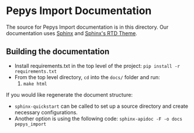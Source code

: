 # Pepys Import Documentation

The source for Pepys Import documentation is in this directory. Our documentation uses
[Sphinx](https://www.sphinx-doc.org/en/master/index.html) and [Sphinx's RTD Theme](https://sphinx-rtd-theme.readthedocs.io/en/stable/).

## Building the documentation

- Install requirements.txt in the top level of the project: `pip install -r requirements.txt`
- From the top level directory, `cd` into the `docs/` folder and run:
    1. `make html`

If you would like regenerate the document structure:

- `sphinx-quickstart` can be called to set up a source directory and create necessary configurations.
- Another option is using the following code: `sphinx-apidoc -F -o docs pepys_import`

